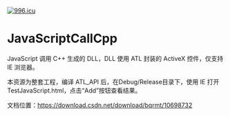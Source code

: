 [![996.icu](https://img.shields.io/badge/link-996.icu-red.svg)](https://996.icu)

# JavaScriptCallCpp


JavaScript 调用 C++ 生成的 DLL，DLL 使用 ATL 封装的 ActiveX 控件，仅支持 IE 浏览器。

本资源为整套工程，编译 ATL_API 后，在Debug/Release目录下，使用 IE 打开TestJavaScript.html，点击“Add”按钮查看结果。

文档位置：https://download.csdn.net/download/bqrmt/10698732
